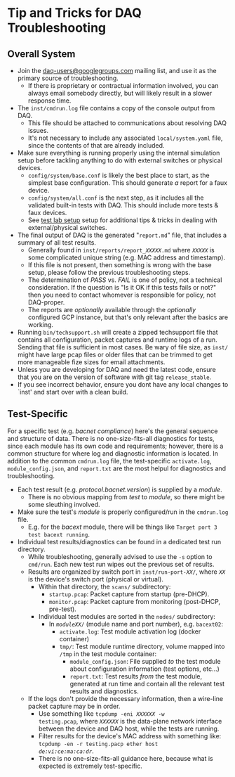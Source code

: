 # Tip and Tricks for DAQ Troubleshooting

## Overall System

* Join the
[daq-users@googlegroups.com](https://groups.google.com/forum/#!forum/daq-users)
mailing list, and use it as the primary source of troubleshooting.
  * If there is proprietary or contractual information involved, you can always
  email somebody directly, but will likely result in a slower response time.
* The `inst/cmdrun.log` file contains a copy of the console output from DAQ.
  * This file should be attached to communications about resolving DAQ issues.
  * It's not necessary to include any associated `local/system.yaml` file, since the
  contents of that are already included.
* Make sure everything is running properly using the internal simulation setup
before tackling anything to do with external switches or physical devices.
  * `config/system/base.conf` is likely the best place to start, as the simplest
  base configuration. This should generate *a* report for a faux device.
  * `config/system/all.conf` is the next step, as it includes all the validated
  built-in tests with DAQ. This should include more tests & faux devices.
  * See [test lab setup](test_lab.md) setup for additional tips & tricks in
  dealing with external/physical switches.
* The final output of DAQ is the generated "`report.md`" file, that includes
a summary of all test results.
  * Generally found in <code>inst/reports/report_<em>XXXXX</em>.md</code> where
  <code><em>XXXXX</em></code> is some complicated unique string (e.g. MAC
  address and timestamp).
  * If this file is not present, then something is wrong with the base setup,
  please follow the previous troubleshooting steps.
  * The determination of _PASS_ vs. _FAIL_ is one of policy, not a technical
  consideration. If the question is "Is it OK if this tests fails or not?" then
  you need to contact whomever is responsible for policy, not DAQ-proper.
  * The reports are _optionally_ available through the _optionally_ configured
  GCP instance, but that's only relevant after the basics are working.
* Running `bin/techsupport.sh` will create a zipped techsupport file that
  contains all configuration, packet captures and runtime logs of a run.
  Sending that file is sufficient in most cases.  Be wary of file
  size, as `inst/` might have large pcap files or older files that can be
  trimmed to get more manageable fize sizes for email attachments.
* Unless you are developing for DAQ and need the latest code, ensure that you
  are on the version of software with git tag `release_stable`.
* If you see incorrect behavior, ensure you dont have any local changes to
  `inst' and start over with a clean build.

## Test-Specific

For a specific test (e.g. _bacnet compliance_) here's the general sequence and
structure of data. There is no one-size-fits-all diagnostics for tests, since
each module has its own code and requirements; however, there is a common
structure for where log and diagnostic information is located. In addition to
the common `cmdrun.log` file, the test-specific `activate.log`,
`module_config.json`, and `report.txt` are the most helpul for
diagnostics and troubleshooting.

* Each test result (e.g. _protocol.bacnet.version_) is supplied by a _module_.
  * There is no obvious mapping from _test_ to _module_, so there might be
  some sleuthing involved.
* Make sure the test's _module_ is properly configured/run in the `cmdrun.log`
file.
  * E.g. for the _bacext_ module, there will be things like `Target port 3 test
  bacext running`.
* Individual test results/diagnostics can be found in a dedicated test run
directory.
  * While troubleshooting, generally advised to use the `-s` option to
  `cmd/run`. Each new test run wipes out the previous set of results.
  * Results are organized by switch port in
  <code>inst/run-port-<em>XX</em>/</code>, where <code><em>XX</em></code> is
  the device's switch port (physical or virtual).
    * Within that directory, the <code>scans/</code> subdirectory:
      * `startup.pcap`: Packet capture from startup (pre-DHCP).
      * `monitor.pcap`: Packet capture from monitoring (post-DHCP, pre-test).
    * Individual test modules are sorted in the `nodes/` subdirectory:
      * In <code><em>moduleXX</em>/</code> (module name and port number),
      e.g. `bacext02`:
        * `activate.log`: Test module activation log (docker container)
        * `tmp/`: Test module runtime directory, volume mapped into `/tmp`
        in the test module container:
          * `module_config.json`: File supplied _to_ the test module about
          configuration information (test options, etc...)
          * `report.txt`: Test results _from_ the test module, generated at
          run time and contain all the relevant test results and diagnostics.
  * If the logs don't provide the necessary information, then a wire-line
  packet capture may be in order.
    * Use something like
    <code>tcpdump -eni <em>XXXXXX</em> -w testing.pcap</code>, where
    <code><em>XXXXXX</em></code> is the data-plane network interface between
    the device and DAQ host, while the tests are running.
    * Filter results for the device's MAC address with something like:
    <code>tcpdump -en -r testing.pacp ether host <em>de:vi:ce:ma:ca:dr</em></code>.
    * There is no one-size-fits-all guidance here, because what is expected is
    extremely test-specific.
